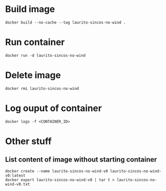 # Build image
`docker build --no-cache --tag laurito-sincos-no-wind .`

# Run container
`docker run -d laurito-sincos-no-wind`

# Delete image 
`docker rmi laurito-sincos-no-wind`

# Log ouput of container
`docker logs -f <CONTAINER_ID>`

# Other stuff
## List content of image without starting container
```
docker create --name laurito-sincos-no-wind-v0 laurito-sincos-no-wind-v0:latest
docker export laurito-sincos-no-wind-v0 | tar t > laurito-sincos-no-wind-v0.txt
```